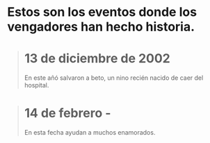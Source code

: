 # Estos son los eventos donde los vengadores han hecho historia.

> # 13 de diciembre de 2002
> En este añó salvaron a beto, un nino recién nacido de caer del hospital.

> # 14 de febrero -
> En esta fecha ayudan a muchos enamorados.
